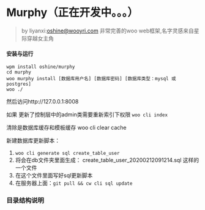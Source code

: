 # Murphy（正在开发中。。。）
>by liyanxi:oshine@wooyri.com
>非常完善的woo web框架,名字灵感来自星际穿越女主角

#### 安装与运行
```
wpm install oshine/murphy
cd murphy
woo murphy install [数据库用户名] [数据库密码] [数据库类型：mysql 或 postgres]
woo ./
```

然后访问http://127.0.0.1:8008


如果 更新了控制层中的admin类需要重新索引下权限
`woo cli index`

清除是数据库缓存和模板缓存
woo cli clear cache

新建数据库更新脚本：

1.  `woo cli generate sql create_table_user`
2.  将会在db文件夹里面生成： create_table_user_20200212091214.sql 这样的一个文件
3.  在这个文件里面写好sql更新脚本
4.  在服务器上面：`git pull && cw cli sql update`

### 目录结构说明
```

```
